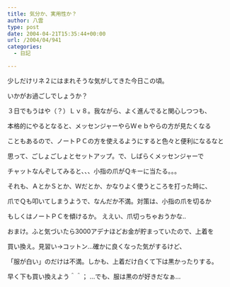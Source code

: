 ```yaml
---
title: 気分か、実用性か？
author: 八雲
type: post
date: 2004-04-21T15:35:44+00:00
url: /2004/04/941
categories:
  - 日記

---
```

少しだけリネ２にはまれそうな気がしてきた今日この頃。
  
いかがお過ごしでしょうか？

３日でもうはや（？）Ｌｖ８。我ながら、よく進んでると関心しつつも、
  
本格的にやるとなると、メッセンジャーやらＷｅｂやらの方が見たくなる
  
こともあるので、ノートＰＣの方を使えるようにすると色々と便利になるなと
  
思って、ごしょごしょとセットアップ。で、しばらくメッセンジャーで
  
チャットなんぞしてみると、、、小指の爪がＱキーに当たる。。。
  
それも、ＡとかＳとか、Ｗだとか、かなりよく使うところを打った時に、
  
爪でＱも叩いてしまうようで、なんだか不満。対策は、小指の爪を切るか
  
もしくはノートＰＣを傾けるか。 ええい、爪切っちゃおうかな‥

おまけ。ふと気づいたら3000アデナほどお金が貯まっていたので、上着を
  
買い換え。見習い→コットン…確かに良くなった気がするけど、
  
「服が白い」のだけは不満。しかも、上着だけ白くて下は黒かったりする。
  
早く下も買い換えよう＾＾； …でも、服は黒のが好きだなぁ…